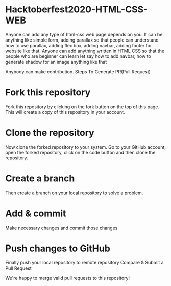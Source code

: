 # Hacktoberfest2020-HTML-CSS-WEB

Anyone can add any type of html-css web page depends on you. It can be anything like simple form, adding parallax so that people can understand how to use parallax, adding flex box, adding navbar, adding footer for website like that. Anyone can add anything written in HTML CSS so that the people who are beginner can learn let say how to add navbar, how to generate shadow for an image anything like that



Anybody can make contribution.
Steps To Generate PR(Pull Request)

# Fork this repository

Fork this repository by clicking on the fork button on the top of this page. This will create a copy of this repository in your account.

# Clone the repository

Now clone the forked repository to your system. Go to your GitHub account, open the forked repository, click on the code button and then clone the repository.

# Create a branch

Then create a branch on your local repository to solve a problem.

# Add & commit

Make necessary changes and commit those changes

# Push changes to GitHub

Finally push your local repository to remote repository
Compare & Submit a Pull Request

We're happy to merge valid pull requests to this repository!
